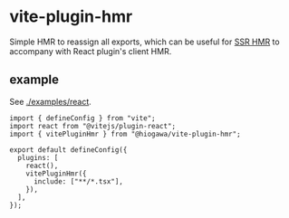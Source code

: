# vite-plugin-hmr

Simple HMR to reassign all exports, which can be useful for [SSR HMR](https://github.com/vitejs/vite/pull/12165) to accompany with React plugin's client HMR.

## example

See [./examples/react](./examples/react).

```tsx
import { defineConfig } from "vite";
import react from "@vitejs/plugin-react";
import { vitePluginHmr } from "@hiogawa/vite-plugin-hmr";

export default defineConfig({
  plugins: [
    react(),
    vitePluginHmr({
      include: ["**/*.tsx"],
    }),
  ],
});
```
